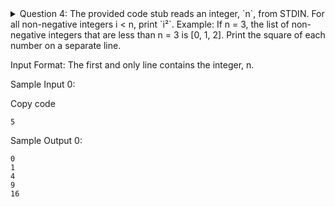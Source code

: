 <details> <summary>
    Question 4: The provided code stub reads an integer, `n`, from STDIN. For all non-negative integers i < n, print `i²`.
Example: If n = 3, the list of non-negative integers that are less than n = 3 is [0, 1, 2]. Print the square of each number on a separate line.

Input Format: The first and only line contains the integer, n.

Sample Input 0:

Copy code
```
5
```
Sample Output 0:

```
0
1
4
9
16
```
</summary>
Answer:
```python
if __name__ == '__main__':
    n = int(input())
    for i in range(n):
        print(i * i)
        
if __name__ == '__main__':
    n = int(input())
    for i in range(n):
        print(i * 2)
```
</details>
